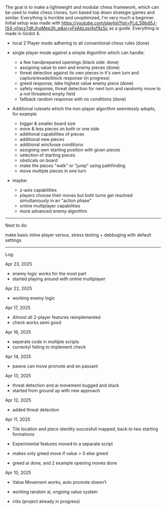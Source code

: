 The goal is to make a lightweight and modular chess framework, which can be used to make chess clones, turn based top down strategie games and similar.
Everything is horrible and unoptimized, I'm very much a beginner.
Initial setup was made with https://youtube.com/playlist?list=PLd_56bdSJ-tS4-q1gczTdKJhqMep3Ij_w&si=yFeAbLqsj4sf9zSc as a guide.
Everything is made in Godot 4.

- local 2 Player mode adhering to all conventional chess rules (done)
- single player mode against a simple Algorithm which can handle:
  - a few handprepared openings (black side: done)
  - assigning value to own and enemy pieces (done)
  - threat detection against its own pieces in it's own turn and capture/evade/block response (in progress)
  - greed response, take highest value enemy piece (done)
  - safety response, threat detection for next turn and randomly move to a not threatend empty field
  - fallback random response with no conditions (done)

- Additional rulesets which the non-player algorithm seemlessly adopts, for example
  - bigger & smaller board size
  - more & less pieces on both or one side
  - additional capabilities of pieces
  - additional new pieces
  - additional win/loose conditions
  - assigning own starting position with given pieces
  - selection of starting pieces
  - obsticals on board
  - make the pieces "walk" or "jump" using pathfinding
  - move multiple pieces in one turn
 - maybe:
   - z-axis capabilities
   - players choose their moves but both turns get resolved simultaniously in an "action phase"
   - online multiplayer capabilities
   - more advanced enemy algorithm

---------------------------------------------------------------------------------------------------------
Next to do:

make basic inline player versus, stress testing + debbuging with default settings

---------------------------------------------------------------------------------------------------------
Log:

Apr 23, 2025

- enemy logic works for the most part
- started playing around with online multiplayer 

Apr 22, 2025

- working enemy logic

Apr 17, 2025

- Almost all 2-player features reimplemented
- check works semi good

Apr 16, 2025

- seperate code in multiple scripts
- currentyl failing to implement check

Apr 14, 2025

- pawns can move promote and en passant

Apr 13, 2025

- threat detection and ai movement bugged and stuck
- started from ground up with new approach

Apr 12, 2025

- added threat detection


Apr 11, 2025

- Tile location and piece identity succesfull mapped, back to two starting formations

- Experimental features moved to a separate script

- makes only greed move if value > 0 else greed

- greed ai done, and 2 example opening moves done


Apr 10, 2025

- Value Movement works, auto promote doesn't

- working random ai, ongoing value system

- inits (project already in progress)


